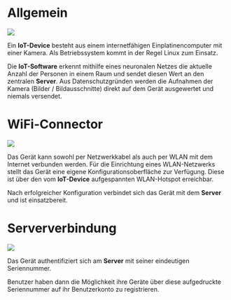 ﻿# Allgemein

<img class="material-icon" src="/img/material-icons/memory.svg">

Ein **IoT-Device** besteht aus einem internetfähigen Einplatinencomputer mit einer Kamera. Als Betriebssystem kommt in der Regel Linux zum Einsatz.

Die **IoT-Software** erkennt mithilfe eines neuronalen Netzes die aktuelle Anzahl der Personen in einem Raum und sendet diesen Wert an den zentralen **Server**. Aus Datenschutzgründen werden die Aufnahmen der Kamera (Bilder / Bildausschnitte) direkt auf dem Gerät ausgewertet und niemals versendet.

# WiFi-Connector

<img class="material-icon" src="/img/material-icons/wifi.svg">

Das Gerät kann sowohl per Netzwerkkabel als auch per WLAN mit dem Internet verbunden werden. Für die Einrichtung eines WLAN-Netzwerks stellt das Gerät eine eigene Konfigurationsoberfläche zur Verfügung. Diese ist über den vom **IoT-Device** aufgespannten WLAN-Hotspot erreichbar.

Nach erfolgreicher Konfiguration verbindet sich das Gerät mit dem **Server** und ist einsatzbereit.

# Serververbindung

<img class="material-icon" src="/img/material-icons/storage.svg">

Das Gerät authentifiziert sich am **Server** mit seiner eindeutigen Seriennummer.

Benutzer haben dann die Möglichkeit ihre Geräte über diese aufgedruckte Seriennummer auf ihr Benutzerkonto zu registrieren.